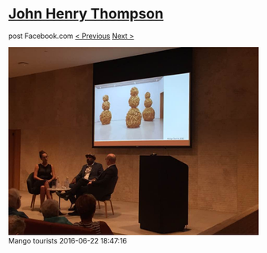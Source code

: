 # [John Henry Thompson](../README.md)
post Facebook.com
[< Previous](2016-06-22-2.md) [Next >](2016-06-16-1.md)

[![](../media/2016-06-22/Mobile-Uploads-Mango-tourists.jpg)](../README.md)
Mango tourists
2016-06-22 18:47:16